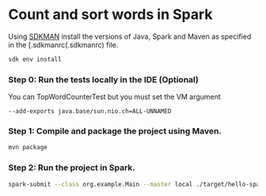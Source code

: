 # Count and sort words in Spark

Using [SDKMAN](https://sdkman.io/) install the versions of Java, Spark and Maven as specified in the [.sdkmanrc(.sdkmanrc) file.

```bash
sdk env install
```

### Step 0: Run the tests locally in the IDE (Optional)

You can TopWordCounterTest but you must set the VM argument

```--add-exports java.base/sun.nio.ch=ALL-UNNAMED```

### Step 1: Compile and package the project using Maven.

```bash
mvn package
```

### Step 2: Run the project in Spark.

```bash
spark-submit --class org.example.Main --master local ./target/hello-spark-1.0-SNAPSHOT.jar ./src/main/resources/book1.txt
```

